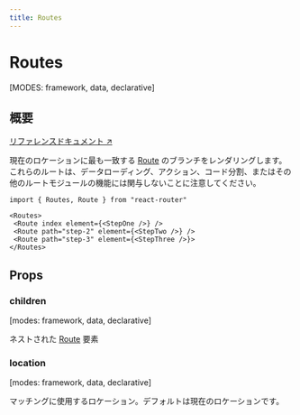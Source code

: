 ```yaml
---
title: Routes
---
```


# Routes

[MODES: framework, data, declarative]

## 概要

[リファレンスドキュメント ↗](https://api.reactrouter.com/v7/functions/react_router.Routes.html)

現在のロケーションに最も一致する [Route](../components/Route) のブランチをレンダリングします。これらのルートは、データローディング、アクション、コード分割、またはその他のルートモジュールの機能には関与しないことに注意してください。

```tsx
import { Routes, Route } from "react-router"

<Routes>
 <Route index element={<StepOne />} />
 <Route path="step-2" element={<StepTwo />} />
 <Route path="step-3" element={<StepThree />}>
</Routes>
```

## Props

### children

[modes: framework, data, declarative]

ネストされた [Route](../components/Route) 要素

### location

[modes: framework, data, declarative]

マッチングに使用するロケーション。デフォルトは現在のロケーションです。


